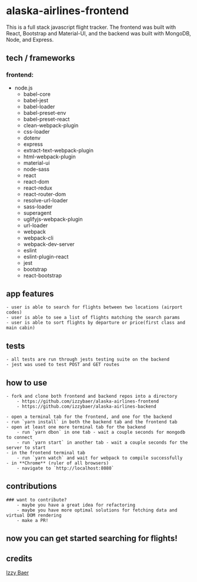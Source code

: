 # alaska-airlines-frontend

This is a full stack javascript flight tracker. The frontend was built with React, Bootstrap and Material-UI, and the backend was built with MongoDB, Node, and Express.

## tech / frameworks

### frontend:
- node.js
    - babel-core
    - babel-jest
    - babel-loader
    - babel-preset-env
    - babel-preset-react
    - clean-webpack-plugin
    - css-loader
    - dotenv
    - express
    - extract-text-webpack-plugin
    - html-webpack-plugin
    - material-ui
    - node-sass
    - react
    - react-dom
    - react-redux
    - react-router-dom
    - resolve-url-loader
    - sass-loader
    - superagent
    - uglifyjs-webpack-plugin
    - url-loader
    - webpack
    - webpack-cli
    - webpack-dev-server
    - eslint
    - eslint-plugin-react
    - jest
    - bootstrap
    - react-bootstrap

## app features

    - user is able to search for flights between two locations (airport codes)
    - user is able to see a list of flights matching the search params
    - user is able to sort flights by departure or price(first class and main cabin)

## tests

    - all tests are run through jests testing suite on the backend
    - jest was used to test POST and GET routes

## how to use

    - fork and clone both frontend and backend repos into a directory
        - https://github.com/izzybaer/alaska-airlines-frontend
        - https://github.com/izzybaer/alaska-airlines-backend 

    - open a terminal tab for the frontend, and one for the backend
    - run `yarn install` in both the backend tab and the frontend tab
    - open at least one more terminal tab for the backend
        - run `yarn dbon` in one tab - wait a couple seconds for mongodb to connect
        - run `yarn start` in another tab - wait a couple seconds for the server to start
    - in the frontend terminal tab 
        - run `yarn watch` and wait for webpack to compile successfully
    - in **Chrome** (ruler of all browsers)
        - navigate to `http://localhost:8080`

## contributions
    
    ### want to contribute? 
        - maybe you have a great idea for refactoring
        - maybe you have more optimal solutions for fetching data and virtual DOM rendering
        - make a PR! 
        
        
## now you can get started searching for flights!



## credits


[Izzy Baer](https://github.com/izzybaer)
